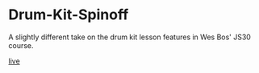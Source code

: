 # Drum-Kit-Spinoff

A slightly different take on the drum kit lesson features in Wes Bos' JS30 course.


[live](https://kfuquay.github.io/Drum-Kit-Spinoff/)
